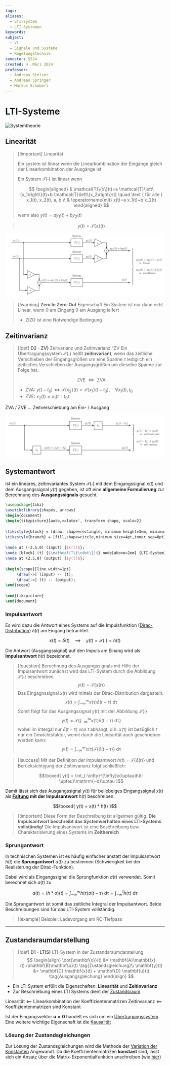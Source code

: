 ```yaml
---
tags: 
aliases:
  - LTI-System
  - LTI-Systemen
keywords: 
subject:
  - VL
  - Signale und Systeme
  - Regelungstechnik
semester: SS24
created: 4. März 2024
professor:
  - Andreas Stelzer
  - Andreas Springer
  - Markus Schöberl
---
```


# LTI-Systeme


![Systemtheorie]({MOC}%20Systemtheorie.md#^SYST)

## Linearität

> [!important] Linearität
> 
> Ein system ist linear wenn die Linearkombination der Eingänge gleich der Linearkombination der Ausgänge ist 
> 
> Ein System $\mathcal{T}\{\cdot\}$ ist linear wenn
> 
> $$
> \begin{aligned}
> & \mathcal{T}\{x\}(t)=a \mathcal{T}\left\{x_1\right\}(t)+b \mathcal{T}\left\{x_2\right\}(t) \quad \text { für alle } x_1(t), x_2(t), a, b \\
> & \operatorname{mit} x(t)=a x_1(t)+b x_2(t)
> \end{aligned}
> $$
> 
> wenn also $y(t)=a y_1(t)+b y_2(t)$
> 

> $$y(t) = \mathcal{T}\{x\}(t)$$

![invert_dark](assets/LinSys.png)

> [!warning] **Zero In Zero-Out** Eigenschaft
> Ein System ist nur dann echt Linear, wenn 0 am Eingang 0 am Ausgang leifert
> - ZIZO ist eine Notwendige Bedingung

## Zeitinvarianz

> [!def] **D2 - ZV)** Zeitvarianz und Zeitinvarianz ^ZV
> Ein Übertragungssystem $\mathcal{T}\{\cdot\}$ heißt **zeitinvariant**, wenn das zeitliche Verschieben der Eingangsgrößen um eine Spanne $\tau$ lediglich ein zeitliches Verschieben der Ausgangsgrößen um dieselbe Spanne zur Folge hat.
>
> $$\text{ ZVE } \iff \text{ ZVA }$$
> 
> - ZVA: $y(t-t_{0})\iff\mathcal{T}\{x_{2}\}(t) = \mathcal{T}\{x_{1}\}(t-t_{0}), \quad \forall x_{1}(t),t_{0}$
> - ZVE: $x_{2}(t)=x_{1}(t-t_{0})$
> 

ZVA / ZVE ... Zeitverschiebung am Ein- / Ausgang

![](assets/Pasted%20image%2020241120155809.png)

## Systemantwort

Ist ein lineares, zeitinvariantes System $\mathcal{T}\{\cdot\}$ mit dem Eingangssignal $x(t)$ und dem Ausgangssignal $y(t)$ gegeben, ist oft eine **allgemeine Formulierung** zur Berechnung des **Ausgangssignals** gesucht.

```tikz
\usepackage{tikz}
\usetikzlibrary{shapes, arrows}
\begin{document}
\begin{tikzpicture}[auto,>=latex', transform shape, scale=2]

\tikzstyle{block} = [draw, shape=rectangle, minimum height=3em, minimum width=4em, node distance=2cm, line width=1pt]
\tikzstyle{branch} = [fill,shape=circle,minimum size=4pt,inner sep=0pt]

\node at (-2.5,0) (input) {$x(t)$};
\node [block] (t) {$\mathcal{T\{\cdot\}}$} node[above=2em] {LTI-System};
\node at (2.5,0) (output) {$y(t)$};

\begin{scope}[line width=1pt]
     \draw[->] (input) -- (t);
     \draw[->] (t) -- (output);
\end{scope}

\end{tikzpicture}
\end{document}
```

### Impulsantwort

Es wird dazu die Antwort eines Systems auf die Impulsfunktion ([Dirac-Distribution](../Mathematik/Algebra/Delta-Impuls.md)) $\delta(t)$ am Eingang betrachtet.

$$x(t) = \delta(t) \quad \implies \quad y(t) = \mathcal{T\{\cdot\}} = h(t)$$

Die Antwort (Ausgangssignal) auf den Impuls am Einang wird als **Impulsantwort** $h(t)$ bezeichnet.

> [!question] Berechnung des Ausgangssignals mit Hilfe der Impulsantwort
> zunächst wird das LTI-System durch die Abbildung $\mathcal{T}\{\cdot\}$ beschrieben.
> $$y(t) = \mathcal{T}\{x(t)\}$$
> Das EIngagnssignal $x(t)$ wird mittels der Dirac-Distribution dargestellt.
> $$x(t) = \int_{ -\infty}^{\infty}x(\uptau)\delta(t-\uptau)\mathrm{~d}\uptau$$
> Somit folgt für das Ausgangssignal $y(t)$ mit der Abbildung $\mathcal{T}\{\cdot\}$
> $$y(t) = \mathcal{T}\left\{ \int_{-\infty}^{\infty}x(\uptau)\delta(t-\uptau)\mathrm{~d}\uptau \right\} $$
> wobei im Intergal nur $\delta (t-\uptau)$ von $t$ abhängt, d.h. $x(\uptau)$ ist bezüglich $t$ nur ein Gewichtsfaktor, womit durch die Linearität auch geschrieben werden kann:
> $$y(t)= \int_{-\infty}^{\infty}x(\uptau)\mathcal{T}\{\delta(t-\uptau)\}\mathrm{~d}\uptau$$
>  

> [!success] Mit der Definition der Impulsantwort $h(t)= \mathcal{T}\{\delta(t)\}$ und Berücksichtigung der Zeitinvarianz folgt schließlich:
>
> $$\boxed{ y(t) = \int_{-\infty}^{\infty}x(\uptau)h(t-\uptau)\mathrm{~d}\uptau }$$

Damit lässt sich das Ausgangssignal $y(t)$ für beliebeiges Eingangssignal $x(t)$ als [**Faltung**](Faltung.md) **mit der Impulsantwort** $h(t)$ beschreiben.

$$\boxed{ y(t) = x(t) * h(t) }$$

> [!important] Diese Form der Beschreibung ist allgeimen gültig.
> **Die Impulsantwort beschreibt das Systemverhalten eines LTI-Systems vollständig!**
> Die Impulsantwort ist eine Beschreibung bzw. Charakterisierung eines Systems im **Zeitbereich**

### Sprungantwort

In technischen Systemen ist es häufig einfacher anstatt der Impulsantwort $h(t)$ die **Sprungantwort** $a(t)$ zu bestimmen (Schwierigkeit bei der Realisierung der Dirac-Funktion). 

Dabei wird als Eingangssignal die Sprungfunktion $\sigma(t)$ verwendet. Somit berechnet sich $a(t)$ zu

$$
a(t) = (h * \sigma)(t)= \int_{-\infty}^{\infty}h(\uptau)\sigma(t-\uptau)\mathrm{~d}\uptau=\int_{-\infty}^{t}h(\uptau)\mathrm{~d}\uptau
$$

Die Sprungantwort ist somit das zeitliche Integral der Impulsantwort. Beide Beschreibungen sind für das LTI-System vollständig.

> [!example] Beispiel: Ladevorgang am RC-Tiefpass

---

## Zustandsraumdarstellung

> [!def] **D1 - LTIS)** LTI-System in der Zustandsraumdarstellung
>  $$
> \begin{align}
> \dot{\mathbf{x}}(t) &= \mathbf{A}\mathbf{x}(t)+\mathbf{B}\mathbf{u}(t) \tag{Zustandsgleichung}\\
> \mathbf{y}(t) &= \mathbf{C} \mathbf{x}(t) + \mathbf{D} \mathbf{u}(t) \tag{Ausgangsgleichung}
> \end{align}
> $$

- Ein LTI System erfüllt die Eigenschaften: **Linearität** und **Zeitinvarianz**
- Zur Beschriebung eines LTI Systems dient der [Zustandsraum](Zustandsgleichungen.md) 

Linearität $\impliedby$ Linearkombination der Koeffizientenmatrizen
Zeitinvarianz $\impliedby$ Koeffizientenmatrizen sind Konstant

Ist der Eingangsvektor $\mathbf{u} \neq \mathbf{0}$ handelt es sich um ein [Übertragungssystem](Zustandsgleichungen.md#Übertragungssystem). 
Eine weitere wichtige Eigenschaft ist die [Kausalität](Kausalität.md)

### Lösung der Zustandsgleichungen

Zur Lösung der Zustandsgleichungen wird die Methode der [Variation der Konstanten](../Mathematik/Analysis/Variation%20der%20Konstanten.md) Angewandt. Da die Koeffizientenmatrizen **konstant** sind, lässt sich ein Ansatz über die Matrix-Exponentialfunktion anschreiben (wie [hier](../Mathematik/Analysis/Lineare%20DGL-Systeme%201.%20Ordung%20mit%20konstanten%20Koeffizienten.md))
